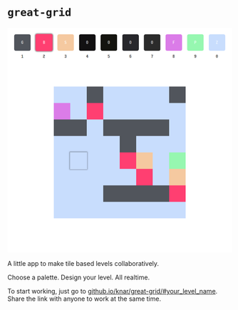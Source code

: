 # `great-grid`

![Screen capture of a live editing session](great-grid.png)

A little app to make tile based levels collaboratively.

Choose a palette. Design your level. All realtime.

To start working, just go to [github.io/knar/great-grid/#your_level_name](https://github.io/knar/great-grid). Share the link with anyone to work at the same time.
